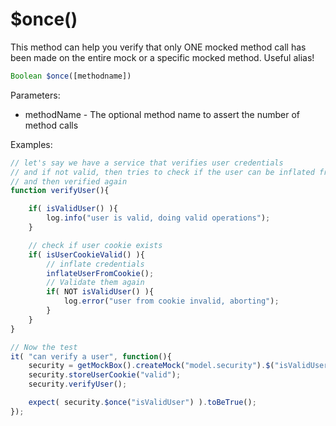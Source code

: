 # $once()

This method can help you verify that only ONE mocked method call has been made on the entire mock or a specific mocked method. Useful alias!


```javascript
Boolean $once([methodname])
```

Parameters:
* methodName - The optional method name to assert the number of method calls

Examples:

```javascript
// let's say we have a service that verifies user credentials
// and if not valid, then tries to check if the user can be inflated from a cookie
// and then verified again
function verifyUser(){

	if( isValidUser() ){
		log.info("user is valid, doing valid operations");
	}

	// check if user cookie exists
	if( isUserCookieValid() ){
		// inflate credentials
		inflateUserFromCookie();
		// Validate them again
		if( NOT isValidUser() ){
			log.error("user from cookie invalid, aborting");
		}
	}
}

// Now the test
it( "can verify a user", function(){
	security = getMockBox().createMock("model.security").$("isValidUser",false);
	security.storeUserCookie("valid");
	security.verifyUser();

	expect( security.$once("isValidUser") ).toBeTrue();
});
```


